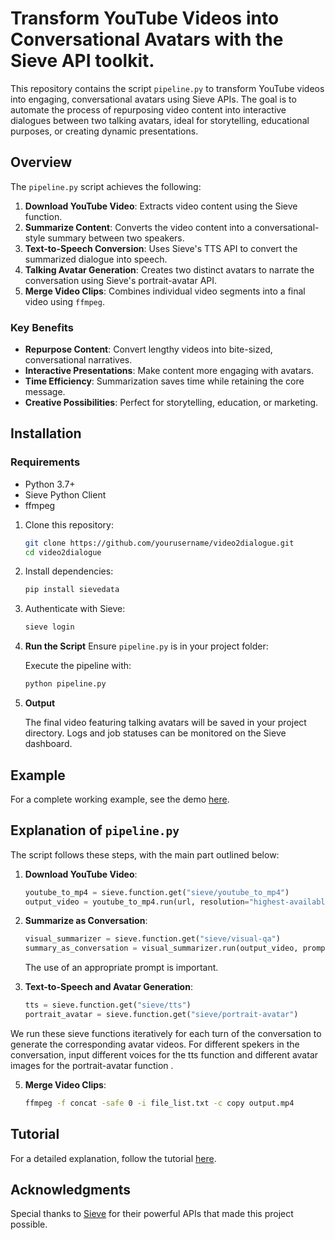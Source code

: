 # Transform YouTube Videos into Conversational Avatars with the Sieve API toolkit.

This repository contains the script `pipeline.py` to transform YouTube videos into engaging, conversational avatars using Sieve APIs. The goal is to automate the process of repurposing video content into interactive dialogues between two talking avatars, ideal for storytelling, educational purposes, or creating dynamic presentations.

## Overview

The `pipeline.py` script achieves the following:

1. **Download YouTube Video**: Extracts video content using the Sieve function.
2. **Summarize Content**: Converts the video content into a conversational-style summary between two speakers.
3. **Text-to-Speech Conversion**: Uses Sieve's TTS API to convert the summarized dialogue into speech.
4. **Talking Avatar Generation**: Creates two distinct avatars to narrate the conversation using Sieve's portrait-avatar API.
5. **Merge Video Clips**: Combines individual video segments into a final video using `ffmpeg`.

### Key Benefits
- **Repurpose Content**: Convert lengthy videos into bite-sized, conversational narratives.
- **Interactive Presentations**: Make content more engaging with avatars.
- **Time Efficiency**: Summarization saves time while retaining the core message.
- **Creative Possibilities**: Perfect for storytelling, education, or marketing.

## Installation

### Requirements

- Python 3.7+
- Sieve Python Client
- ffmpeg

1. Clone this repository:

   ```bash
   git clone https://github.com/yourusername/video2dialogue.git
   cd video2dialogue
   ```

2. Install dependencies:

   ```bash
   pip install sievedata
   ```

3. Authenticate with Sieve:

   ```bash
   sieve login
   ```
4. **Run the Script**
   Ensure `pipeline.py` is in your project folder:

   Execute the pipeline with:

   ```bash
   python pipeline.py
   ```
5. **Output**

   The final video featuring talking avatars will be saved in your project directory. Logs and job statuses can be monitored on the Sieve dashboard.

## Example

For a complete working example, see the demo [here](https://www.sievedata.com/jobs/4e76d8e5-3b0c-436e-98fa-c48d310ed60f).

## Explanation of `pipeline.py`

The script follows these steps, with the main part outlined below:

1. **Download YouTube Video**:
   ```python
   youtube_to_mp4 = sieve.function.get("sieve/youtube_to_mp4")
   output_video = youtube_to_mp4.run(url, resolution="highest-available", include_audio=True)
   ```

2. **Summarize as Conversation**:
   ```python
   visual_summarizer = sieve.function.get("sieve/visual-qa")
   summary_as_conversation = visual_summarizer.run(output_video, prompt="Summarize into a dialogue between 2 people.", fps=1)
   ```
   The use of an appropriate prompt is important.

3. **Text-to-Speech and Avatar Generation**:
   ```python
   tts = sieve.function.get("sieve/tts")
   portrait_avatar = sieve.function.get("sieve/portrait-avatar")
   ```
We run these sieve functions iteratively for each turn of the conversation to generate the corresponding avatar videos. For different spekers in the conversation, input different voices for the tts function and different avatar images for the portrait-avatar function .
   
5. **Merge Video Clips**:
   ```bash
   ffmpeg -f concat -safe 0 -i file_list.txt -c copy output.mp4
   ```
## Tutorial
For a detailed explanation, follow the tutorial [here](https://docs.google.com/document/d/1zXoZHmIz-kIjKEnVMis2V6NU3rJo5AaGe-OUDlDf57k/edit?usp=sharing).

## Acknowledgments

Special thanks to [Sieve](https://www.sievedata.com) for their powerful APIs that made this project possible.



